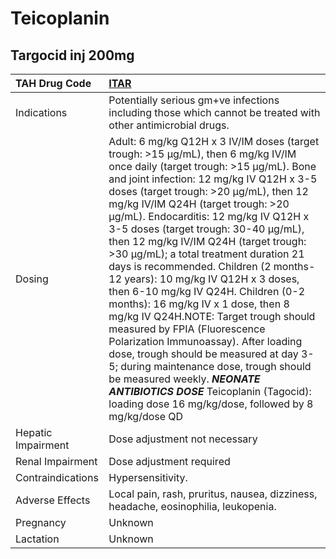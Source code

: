 # Teicoplanin

## Targocid inj 200mg

| TAH Drug Code      | [ITAR](https://www.tahsda.org.tw/drugs/hissearch.php?drug_code=ITAR)                                                                                                                                                                                                                                                                                                                                                                                                                                                                                                                                                                                                                                                                                                                                                                                                                                                                |
|:-------------------|:------------------------------------------------------------------------------------------------------------------------------------------------------------------------------------------------------------------------------------------------------------------------------------------------------------------------------------------------------------------------------------------------------------------------------------------------------------------------------------------------------------------------------------------------------------------------------------------------------------------------------------------------------------------------------------------------------------------------------------------------------------------------------------------------------------------------------------------------------------------------------------------------------------------------------------|
| Indications        | Potentially serious gm+ve infections including those which cannot be treated with other antimicrobial drugs.                                                                                                                                                                                                                                                                                                                                                                                                                                                                                                                                                                                                                                                                                                                                                                                                                        |
| Dosing             | Adult: 6 mg/kg Q12H x 3 IV/IM doses (target trough: >15 μg/mL), then 6 mg/kg IV/IM once daily (target trough: >15 μg/mL). Bone and joint infection: 12 mg/kg IV Q12H x 3-5 doses (target trough: >20 μg/mL), then 12 mg/kg IV/IM Q24H (target trough: >20 μg/mL). Endocarditis: 12 mg/kg IV Q12H x 3-5 doses (target trough: 30-40 μg/mL), then 12 mg/kg IV/IM Q24H (target trough: >30 μg/mL); a total treatment duration 21 days is recommended. Children (2 months-12 years): 10 mg/kg IV Q12H x 3 doses, then 6-10 mg/kg IV Q24H. Children (0-2 months): 16 mg/kg IV x 1 dose, then 8 mg/kg IV Q24H.NOTE: Target trough should measured by FPIA (Fluorescence Polarization Immunoassay). After loading dose, trough should be measured at day 3-5; during maintenance dose, trough should be measured weekly. *****NEONATE ANTIBIOTICS DOSE***** Teicoplanin (Tagocid): loading dose 16 mg/kg/dose, followed by 8 mg/kg/dose QD |
| Hepatic Impairment | Dose adjustment not necessary                                                                                                                                                                                                                                                                                                                                                                                                                                                                                                                                                                                                                                                                                                                                                                                                                                                                                                       |
| Renal Impairment   | Dose adjustment required                                                                                                                                                                                                                                                                                                                                                                                                                                                                                                                                                                                                                                                                                                                                                                                                                                                                                                            |
| Contraindications  | Hypersensitivity.                                                                                                                                                                                                                                                                                                                                                                                                                                                                                                                                                                                                                                                                                                                                                                                                                                                                                                                   |
| Adverse Effects    | Local pain, rash, pruritus, nausea, dizziness, headache, eosinophilia, leukopenia.                                                                                                                                                                                                                                                                                                                                                                                                                                                                                                                                                                                                                                                                                                                                                                                                                                                  |
| Pregnancy          | Unknown                                                                                                                                                                                                                                                                                                                                                                                                                                                                                                                                                                                                                                                                                                                                                                                                                                                                                                                             |
| Lactation          | Unknown                                                                                                                                                                                                                                                                                                                                                                                                                                                                                                                                                                                                                                                                                                                                                                                                                                                                                                                             |

